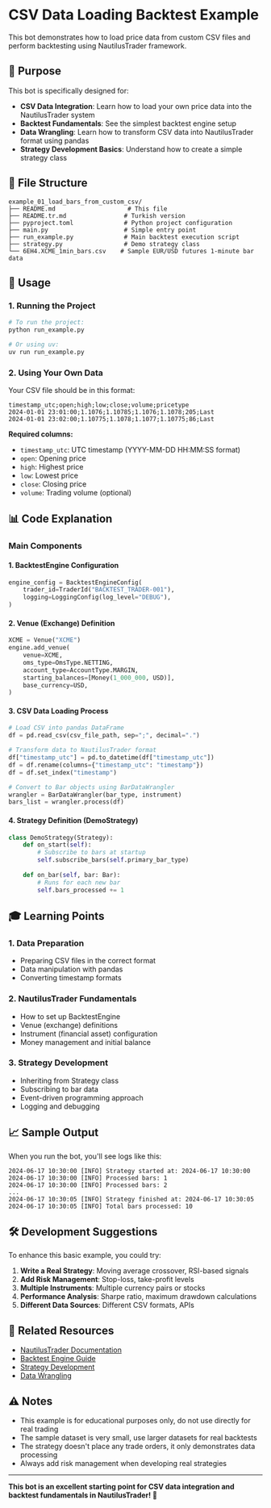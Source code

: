 # CSV Data Loading Backtest Example

This bot demonstrates how to load price data from custom CSV files and perform backtesting using NautilusTrader framework.

## 🎯 Purpose

This bot is specifically designed for:

- **CSV Data Integration**: Learn how to load your own price data into the NautilusTrader system
- **Backtest Fundamentals**: See the simplest backtest engine setup
- **Data Wrangling**: Learn how to transform CSV data into NautilusTrader format using pandas
- **Strategy Development Basics**: Understand how to create a simple strategy class

## 📁 File Structure

```
example_01_load_bars_from_custom_csv/
├── README.md                    # This file
├── README.tr.md                # Turkish version
├── pyproject.toml              # Python project configuration
├── main.py                     # Simple entry point
├── run_example.py              # Main backtest execution script
├── strategy.py                 # Demo strategy class
└── 6EH4.XCME_1min_bars.csv    # Sample EUR/USD futures 1-minute bar data
```

## 🔧 Usage

### 1. Running the Project

```bash
# To run the project:
python run_example.py

# Or using uv:
uv run run_example.py
```

### 2. Using Your Own Data

Your CSV file should be in this format:

```csv
timestamp_utc;open;high;low;close;volume;pricetype
2024-01-01 23:01:00;1.1076;1.10785;1.1076;1.1078;205;Last
2024-01-01 23:02:00;1.10775;1.1078;1.1077;1.10775;86;Last
```

**Required columns:**
- `timestamp_utc`: UTC timestamp (YYYY-MM-DD HH:MM:SS format)
- `open`: Opening price
- `high`: Highest price
- `low`: Lowest price
- `close`: Closing price
- `volume`: Trading volume (optional)

## 📊 Code Explanation

### Main Components

#### 1. BacktestEngine Configuration
```python
engine_config = BacktestEngineConfig(
    trader_id=TraderId("BACKTEST_TRADER-001"),
    logging=LoggingConfig(log_level="DEBUG"),
)
```

#### 2. Venue (Exchange) Definition
```python
XCME = Venue("XCME")
engine.add_venue(
    venue=XCME,
    oms_type=OmsType.NETTING,
    account_type=AccountType.MARGIN,
    starting_balances=[Money(1_000_000, USD)],
    base_currency=USD,
)
```

#### 3. CSV Data Loading Process
```python
# Load CSV into pandas DataFrame
df = pd.read_csv(csv_file_path, sep=";", decimal=".")

# Transform data to NautilusTrader format
df["timestamp_utc"] = pd.to_datetime(df["timestamp_utc"])
df = df.rename(columns={"timestamp_utc": "timestamp"})
df = df.set_index("timestamp")

# Convert to Bar objects using BarDataWrangler
wrangler = BarDataWrangler(bar_type, instrument)
bars_list = wrangler.process(df)
```

#### 4. Strategy Definition (DemoStrategy)
```python
class DemoStrategy(Strategy):
    def on_start(self):
        # Subscribe to bars at startup
        self.subscribe_bars(self.primary_bar_type)
    
    def on_bar(self, bar: Bar):
        # Runs for each new bar
        self.bars_processed += 1
```

## 🎓 Learning Points

### 1. Data Preparation
- Preparing CSV files in the correct format
- Data manipulation with pandas
- Converting timestamp formats

### 2. NautilusTrader Fundamentals
- How to set up BacktestEngine
- Venue (exchange) definitions
- Instrument (financial asset) configuration
- Money management and initial balance

### 3. Strategy Development
- Inheriting from Strategy class
- Subscribing to bar data
- Event-driven programming approach
- Logging and debugging

## 📈 Sample Output

When you run the bot, you'll see logs like this:

```
2024-06-17 10:30:00 [INFO] Strategy started at: 2024-06-17 10:30:00
2024-06-17 10:30:00 [INFO] Processed bars: 1
2024-06-17 10:30:00 [INFO] Processed bars: 2
...
2024-06-17 10:30:05 [INFO] Strategy finished at: 2024-06-17 10:30:05
2024-06-17 10:30:05 [INFO] Total bars processed: 10
```

## 🛠 Development Suggestions

To enhance this basic example, you could try:

1. **Write a Real Strategy**: Moving average crossover, RSI-based signals
2. **Add Risk Management**: Stop-loss, take-profit levels
3. **Multiple Instruments**: Multiple currency pairs or stocks
4. **Performance Analysis**: Sharpe ratio, maximum drawdown calculations
5. **Different Data Sources**: Different CSV formats, APIs

## 🔗 Related Resources

- [NautilusTrader Documentation](https://docs.nautilustrader.io/)
- [Backtest Engine Guide](https://docs.nautilustrader.io/guides/backtest.html)
- [Strategy Development](https://docs.nautilustrader.io/guides/strategy.html)
- [Data Wrangling](https://docs.nautilustrader.io/guides/data.html)

## ⚠️ Notes

- This example is for educational purposes only, do not use directly for real trading
- The sample dataset is very small, use larger datasets for real backtests
- The strategy doesn't place any trade orders, it only demonstrates data processing
- Always add risk management when developing real strategies

---

**This bot is an excellent starting point for CSV data integration and backtest fundamentals in NautilusTrader! 🚀**
